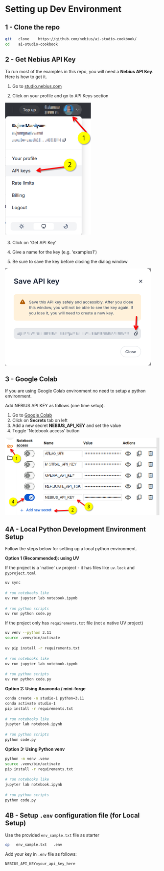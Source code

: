 # Setting up Dev Environment

## 1 - Clone the repo

```bash
git   clone    https://github.com/nebius/ai-studio-cookbook/
cd    ai-studio-cookbook
```

## 2 - Get Nebius API Key

To run most of the examples in this repo, you will need a **Nebius API Key**.  Here is how to get it.

1) Go to [studio.nebius.com](https://studio.nebius.com/)

2) Click on your profile and go to API Keys section

![](images/api-key-1.png)

3) Click on 'Get API Key'

4) Give a name for the key (e.g. 'examples1')

5) Be sure to save the key before closing the dialog window

![](images/api-key-2.png)

## 3 - Google Colab

If you are using Google Colab environment no need to setup a python environment. 

Add NEBIUS API KEY as follows (one time setup).

1.  Go to [Google Colab](https://colab.research.google.com/)
2.  Click on **Secrets** tab on left 
3.  Add a new secret **NEBIUS_API_KEY** and set the value
4.  Toggle 'Notebook access' button

![](images/google-colab-1.png)

## 4A -  Local Python Development Environment Setup

Follow the steps below for setting up a local python environment.

**Option 1 (Recommended): using UV**

If the project is a 'native' uv project  - it has  files like `uv.lock` and `pyproject.toml`

```bash
uv sync

# run notebooks like
uv run jupyter lab notebook.ipynb

# run python scripts
uv run python code.py
```

If the project only has `requirements.txt` file (not a native UV project)

```bash
uv venv --python 3.11
source .venv/bin/activate

uv pip install -r requirements.txt

# run notebooks like
uv run jupyter lab notebook.ipynb

# run python scripts
uv run python code.py
```


**Option 2: Using Anaconda / mini-forge**

```bash
conda create -n studio-1 python=3.11
conda activate studio-1
pip install -r requirements.txt

# run notebooks like
jupyter lab notebook.ipynb

# run python scripts
python code.py
```

**Option 3: Using Python venv**

```bash
python -m venv .venv
source .venv/bin/activate
pip install -r requirements.txt

# run notebooks like
jupyter lab notebook.ipynb

# run python scripts
python code.py
```



## 4B - Setup `.env` configuration file (for Local Setup)

Use the provided `env_sample.txt` file as starter

```bash
cp   env_sample.txt   .env
```

Add your key in `.env` file as follows:

```text
NEBIUS_API_KEY=your_api_key_here
```